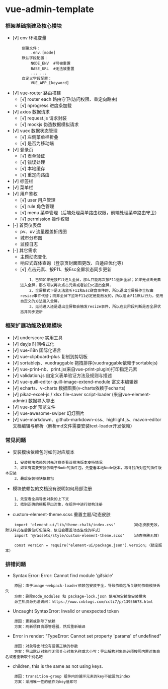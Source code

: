 # vue-admin-template

### 框架基础搭建及核心模块
- [√] env 环境变量
    ```
        创建文件：
            .env.[mode]
        默认字段配置：
            NODE_ENV  #可被重置 
            BASE_URL  #无法被重置
            ... ...
        自定义字段配置：
            VUE_APP_[keyword]
    ```
- [√] vue-router 路由搭建
    + [√] router each 路由守卫(访问权限、重定向路由)
    + [√] nprogress 进度条加载
- [√] axios 数据请求
    + [√] request.js 请求封装
    + [√] mockjs 伪造数据模拟请求   
- [√] vuex 数据状态管理
    + [√] 左侧菜单栏折叠
    + [√] 是否为移动端
- [√] 登录页
    + [√] 表单验证
    + [√] 错误处理
    + [√] 本地缓存
    + [√] 重定向路由   
- [√] 标签栏
- [√] 菜单栏
- [√] 用户鉴权
    + [√] user 用户管理
    + [√] rule 角色管理
    + [√] menu 菜单管理（后端处理菜单路由权限，前端处理菜单路由守卫）
    + [√] permission 操作权限
- [-] 首页仪表盘
    + pv、uv 流量覆盖折线图
    + 城市分布图
    + 监控日志
- [-] 其它需求    
    + 主题动态变化
    + 响应式媒体查询（登录页封面图更改、自适应优化等）
    + [√] 点击元素、按F11、按Esc全屏状态同步更新
        ```
            1、已知如果是按F11进入全屏，那么只能再次按F11退出全屏；如果是点击元素进入全屏，那么可以再次点击元素或者按Esc退出全屏，
            2、全屏模式下是无法监听F11和Esc键盘事件的，所以退出全屏操作全权由resize事件代替；而非全屏下监听F11必定是能触发的，所以阻止F11默认行为，使用自定义的方法进入全屏。
            3、无论进入还是退出全屏都会触发resize事件，所以在此阶段判断是否全屏状态并同步更新
        ```


### 框架扩展功能及依赖模块
- [√] underscore 实用工具
- [√] dayjs 时间格式化
- [√] vue-i18n 国际化语言
- [√] vue-clipboard-plus 复制到剪切板
- [√] sortablejs、vuedraggable 拖拽排序(vuedraggable依赖于sortablejs)
- [√] vue-print-nb、print.js(来自vue-print-plugin)打印指定元素
- [√] validation.js 自定义表单验证方法及规则与描述
- [√] vue-quill-editor quill-image-extend-module 富文本编辑器
- [√] echarts、v-charts 数据图表(v-charts依赖于echarts)
- [√] pikaz-excel-js / xlsx file-saver script-loader (来自vue-element-admin) 数据导入导出
- [√] vue-pdf 预览文件
- [√] vue-awesome-swiper 幻灯图片
- [√] vue-markdown、github-markdown-css、highlight.js、mavon-editor 文档编辑与解析（解析md文件需要安装text-loader开发依赖）


### 常见问题
- 安装模块依赖包时如何对应版本
```
    1、安装模块依赖包时先注意查看该模块版本支持情况
    2、如果有需要安装依赖于Node的插件包，先查看本地Node版本，再寻找所对应的插件版本安装
    3、最后安装模块依赖包
```
- 模块依赖包的文档没有说明如何局部注册
```
    1、先查看全局导出对象的上下文
    2、找到正确的模板导出对象，在组件中进行结构注册
```
- custom-element-theme.scss 重置主题/动态皮肤
```
    import 'element-ui/lib/theme-chalk/index.css'       （动态换肤无效，默认样式在后置位打包渲染，依旧会覆盖动态生成的样式）
    import '@/assets/style/custom-element-theme.scss'   （动态换肤无效）
    
    const version = require("element-ui/package.json").version;（锁定版本）
```

### 排错问题
- Syntax Error: Error: Cannot find module 'gifsicle'
```
    原因：由于image-webpack-loader依赖包安装不全，导致依赖包所关联的依赖模块丢失
    方案：删除node_modules 和 package-lock.json 使用淘宝镜像安装模块
    源主机资源无法访问：https://www.cnblogs.com/ccti7/p/13956678.html
``` 
- Uncaught SyntaxError: Invalid or unexpected token
```
    原因：更新或删除了依赖
    方案：刷新项目资源管理器，然后重新编译
```
- Error in render: "TypeError: Cannot set property 'params' of undefined"
```
    原因：对象导出时没有设置正确的参数
    方案：导出默认对象可无需关心对象名称或大小写；导出解构对象则必须按照内置对象命名或者重新取个别名吧
```
- <transition-group> children, this is the same as not using keys.
```
    原因：transition-group 组件内的循环元素的key不能设为index
    方案：采用唯一性的值作为key值即可
```